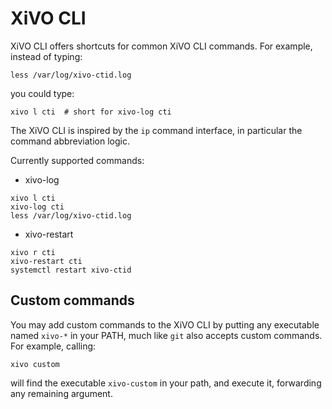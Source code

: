 XiVO CLI
========

XiVO CLI offers shortcuts for common XiVO CLI commands. For example, instead of typing:
```
less /var/log/xivo-ctid.log
```

you could type:

```
xivo l cti  # short for xivo-log cti
```

The XiVO CLI is inspired by the `ip` command interface, in particular the command abbreviation logic.

Currently supported commands:

* xivo-log
```
xivo l cti
xivo-log cti
less /var/log/xivo-ctid.log
```

* xivo-restart
```
xivo r cti
xivo-restart cti
systemctl restart xivo-ctid
```

Custom commands
---------------

You may add custom commands to the XiVO CLI by putting any executable named `xivo-*` in your PATH, much like `git` also accepts custom commands. For example, calling:
```
xivo custom
```

will find the executable `xivo-custom` in your path, and execute it, forwarding any remaining argument.
